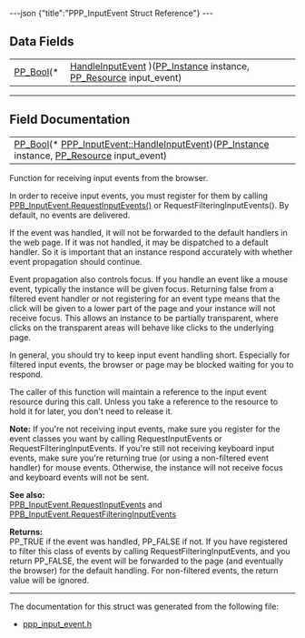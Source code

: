 ---json {"title":"PPP\_InputEvent Struct Reference"} ---

Data Fields
-----------

<table><tbody><tr class="odd"><td style="text-align: right;"><a href="/docs/native-client/pepper_beta/c/group___enums#ga4f272d99be14aacafe08dfd4ef830918" class="el">PP_Bool</a>(* </td><td><a href="/docs/native-client/pepper_beta/c/struct_p_p_p___input_event__0__1#ae684a39a2bf6b58aee0f7420aab43150" class="el">HandleInputEvent</a> )(<a href="/docs/native-client/pepper_beta/c/group___typedefs#ga89b662403e6a687bb914b80114c0d19d" class="el">PP_Instance</a> instance, <a href="/docs/native-client/pepper_beta/c/group___typedefs#gafdc3895ee80f4750d0d95ae1b677e9b7" class="el">PP_Resource</a> input_event)</td></tr></tbody></table>

------------------------------------------------------------------------

Field Documentation
-------------------

<span id="ae684a39a2bf6b58aee0f7420aab43150" class="anchor" style="margin: 0;"></span>

<table><tbody><tr class="odd"><td><a href="/docs/native-client/pepper_beta/c/group___enums#ga4f272d99be14aacafe08dfd4ef830918" class="el">PP_Bool</a>(* <a href="/docs/native-client/pepper_beta/c/struct_p_p_p___input_event__0__1#ae684a39a2bf6b58aee0f7420aab43150" class="el">PPP_InputEvent::HandleInputEvent</a>)(<a href="/docs/native-client/pepper_beta/c/group___typedefs#ga89b662403e6a687bb914b80114c0d19d" class="el">PP_Instance</a> instance, <a href="/docs/native-client/pepper_beta/c/group___typedefs#gafdc3895ee80f4750d0d95ae1b677e9b7" class="el">PP_Resource</a> input_event)</td></tr></tbody></table>

Function for receiving input events from the browser.

In order to receive input events, you must register for them by calling <a href="/docs/native-client/pepper_beta/c/struct_p_p_b___input_event__1__0#a369d79730ad84d0b8dee9127c114086e" class="el" title="RequestInputEvent() requests that input events corresponding to the given input events are delivered ...">PPB_InputEvent.RequestInputEvents()</a> or RequestFilteringInputEvents(). By default, no events are delivered.

If the event was handled, it will not be forwarded to the default handlers in the web page. If it was not handled, it may be dispatched to a default handler. So it is important that an instance respond accurately with whether event propagation should continue.

Event propagation also controls focus. If you handle an event like a mouse event, typically the instance will be given focus. Returning false from a filtered event handler or not registering for an event type means that the click will be given to a lower part of the page and your instance will not receive focus. This allows an instance to be partially transparent, where clicks on the transparent areas will behave like clicks to the underlying page.

In general, you should try to keep input event handling short. Especially for filtered input events, the browser or page may be blocked waiting for you to respond.

The caller of this function will maintain a reference to the input event resource during this call. Unless you take a reference to the resource to hold it for later, you don't need to release it.

**Note:** If you're not receiving input events, make sure you register for the event classes you want by calling RequestInputEvents or RequestFilteringInputEvents. If you're still not receiving keyboard input events, make sure you're returning true (or using a non-filtered event handler) for mouse events. Otherwise, the instance will not receive focus and keyboard events will not be sent.

**See also:**  
<a href="/docs/native-client/pepper_beta/c/struct_p_p_b___input_event__1__0#a369d79730ad84d0b8dee9127c114086e" class="el" title="RequestInputEvent() requests that input events corresponding to the given input events are delivered ...">PPB_InputEvent.RequestInputEvents</a> and <a href="/docs/native-client/pepper_beta/c/struct_p_p_b___input_event__1__0#a42dcc8edf80141680e919258f3066069" class="el" title="RequestFilteringInputEvents() requests that input events corresponding to the given input events are ...">PPB_InputEvent.RequestFilteringInputEvents</a>

<!-- -->

**Returns:**  
PP\_TRUE if the event was handled, PP\_FALSE if not. If you have registered to filter this class of events by calling RequestFilteringInputEvents, and you return PP\_FALSE, the event will be forwarded to the page (and eventually the browser) for the default handling. For non-filtered events, the return value will be ignored.

------------------------------------------------------------------------

The documentation for this struct was generated from the following file:

-   <a href="/docs/native-client/pepper_beta/c/ppp__input__event_8h/" class="el">ppp_input_event.h</a>
